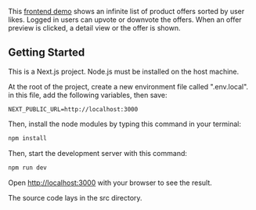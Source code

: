 This [frontend demo](https://upbuy.vercel.app/) shows an infinite list of product offers sorted by user likes. Logged in users can upvote or downvote the offers. When an offer preview is clicked, a detail view or the offer is shown.

## Getting Started

This is a Next.js project. Node.js must be installed on the host machine.

At the root of the project, create a new environment file called ".env.local".
in this file, add the following variables, then save:

```text
NEXT_PUBLIC_URL=http://localhost:3000
```

Then, install the node modules by typing this command in your terminal:

```bash
npm install
```

Then, start the development server with this command:

```bash
npm run dev
```

Open [http://localhost:3000](http://localhost:3000) with your browser to see the result.

The source code lays in the src directory.
